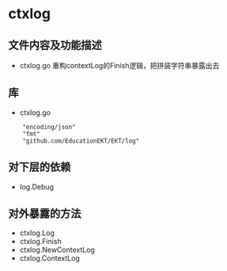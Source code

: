 # ctxlog
## 文件内容及功能描述
* ctxlog.go
重构contextLog的Finish逻辑，把拼装字符串暴露出去

## 库
* ctxlog.go
```
	"encoding/json"
	"fmt"
	"github.com/EducationEKT/EKT/log"
```

## 对下层的依赖
* log.Debug

## 对外暴露的方法
* ctxlog.Log
* ctxlog.Finish
* ctxlog.NewContextLog
* ctxlog.ContextLog
